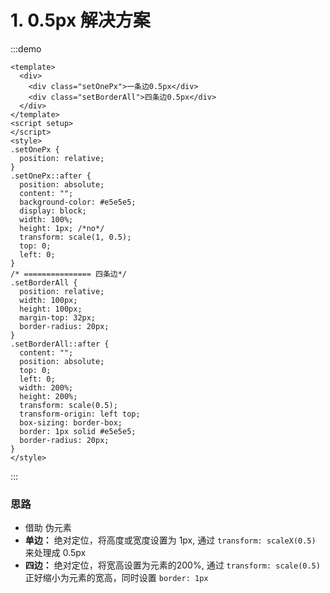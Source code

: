 # 1. 0.5px 解决方案


:::demo

```vue
<template>
  <div>
    <div class="setOnePx">一条边0.5px</div>
    <div class="setBorderAll">四条边0.5px</div>
  </div>
</template>
<script setup>
</script>
<style>
.setOnePx {
  position: relative;
}
.setOnePx::after {
  position: absolute;
  content: "";
  background-color: #e5e5e5;
  display: block;
  width: 100%;
  height: 1px; /*no*/
  transform: scale(1, 0.5);
  top: 0;
  left: 0;
}
/* =============== 四条边*/
.setBorderAll {
  position: relative;
  width: 100px;
  height: 100px;
  margin-top: 32px;
  border-radius: 20px;
}
.setBorderAll::after {
  content: "";
  position: absolute;
  top: 0;
  left: 0;
  width: 200%;
  height: 200%;
  transform: scale(0.5);
  transform-origin: left top;
  box-sizing: border-box;
  border: 1px solid #e5e5e5;
  border-radius: 20px;
}
</style>
```
:::

### 思路
+ 借助 伪元素
+ **单边：** 绝对定位，将高度或宽度设置为 1px, 通过 `transform: scaleX(0.5)` 来处理成 0.5px
+ **四边：** 绝对定位，将宽高设置为元素的200%, 通过 `transform: scale(0.5)` 正好缩小为元素的宽高，同时设置 `border: 1px`
